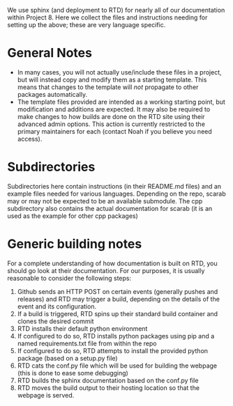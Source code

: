 We use sphinx (and deployment to RTD) for nearly all of our documentation within Project 8.
Here we collect the files and instructions needing for setting up the above; these are very language specific.

# General Notes
- In many cases, you will not actually use/include these files in a project, but will instead copy and modify them as a starting template. This means that changes to the template will *not* propagate to other packages automatically.
- The template files provided are intended as a working starting point, but modification and additions are expected. It may also be required to make changes to how builds are done on the RTD site using their advanced admin options. This action is currently restricted to the primary maintainers for each (contact Noah if you believe you need access).

# Subdirectories
Subdirectories here contain instructions (in their README.md files) and an example files needed for various languages.
Depending on the repo, scarab may or may not be expected to be an available submodule.
The cpp subdirectory also contains the actual documentation for scarab (it is an used as the example for other cpp packages)

# Generic building notes
For a complete understanding of how documentation is built on RTD, you should go look at their documentation.
For our purposes, it is usually reasonable to consider the following steps:

1. Github sends an HTTP POST on certain events (generally pushes and releases) and RTD may trigger a build, depending on the details of the event and its configuration.
1. If a build is triggered, RTD spins up their standard build container and clones the desired commit
1. RTD installs their default python environment
1. If configured to do so, RTD installs python packages using pip and a named requirements.txt file from within the repo
1. If configured to do so, RTD attempts to install the provided python package (based on a setup.py file)
1. RTD cats the conf.py file which will be used for building the webpage (this is done to ease some debugging)
1. RTD builds the sphinx documentation based on the conf.py file
1. RTD moves the build output to their hosting location so that the webpage is served.
